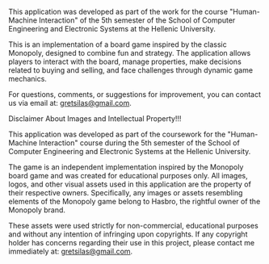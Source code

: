 This application was developed as part of the work for the course "Human-Machine Interaction" of the 5th semester of the School of Computer Engineering and Electronic Systems at the Hellenic University.

This is an implementation of a board game inspired by the classic Monopoly, designed to combine fun and strategy. The application allows players to interact with the board, manage properties, make decisions related to buying and selling, and face challenges through dynamic game mechanics.

For questions, comments, or suggestions for improvement, you can contact us via email at: gretsilas@gmail.com.


Disclaimer About Images and Intellectual Property!!!

This application was developed as part of the coursework for the "Human-Machine Interaction" course during the 5th semester of the School of Computer Engineering and Electronic Systems at the Hellenic University.

The game is an independent implementation inspired by the Monopoly board game and was created for educational purposes only. All images, logos, and other visual assets used in this application are the property of their respective owners. Specifically, any images or assets resembling elements of the Monopoly game belong to Hasbro, the rightful owner of the Monopoly brand.

These assets were used strictly for non-commercial, educational purposes and without any intention of infringing upon copyrights. If any copyright holder has concerns regarding their use in this project, please contact me immediately at: gretsilas@gmail.com.
